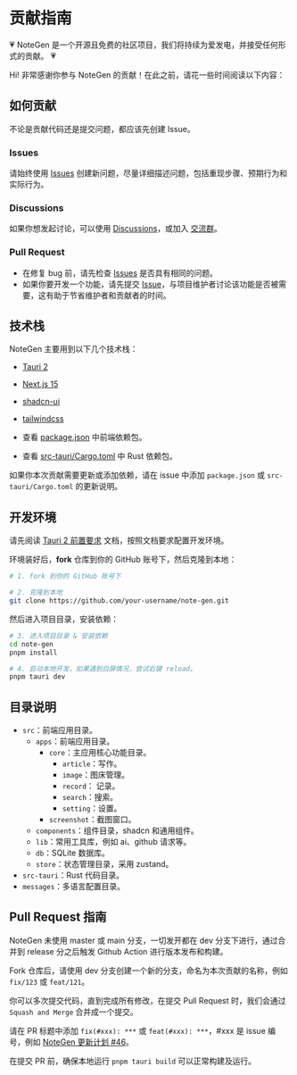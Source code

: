 # 贡献指南

💗 NoteGen 是一个开源且免费的社区项目，我们将持续为爱发电，并接受任何形式的贡献。 💗

Hi! 非常感谢你参与 NoteGen 的贡献！在此之前，请花一些时间阅读以下内容：

## 如何贡献

不论是贡献代码还是提交问题，都应该先创建 Issue。

### Issues

请始终使用 [Issues](https://github.com/codexu/note-gen/issues) 创建新问题，尽量详细描述问题，包括重现步骤、预期行为和实际行为。

### Discussions

如果你想发起讨论，可以使用 [Discussions](https://github.com/codexu/note-gen/discussions)，或加入 [交流群](https://github.com/codexu/note-gen/discussions/110)。

### Pull Request

- 在修复 bug 前，请先检查 [Issues](https://github.com/codexu/note-gen/issues) 是否具有相同的问题。
- 如果你要开发一个功能，请先提交 [Issue](https://github.com/codexu/note-gen/issues)，与项目维护者讨论该功能是否被需要，这有助于节省维护者和贡献者的时间。

## 技术栈

NoteGen 主要用到以下几个技术栈：

- [Tauri 2](https://v2.tauri.app/)
- [Next.js 15](https://nextjs.org/)
- [shadcn-ui](https://ui.shadcn.com/)
- [tailwindcss](https://tailwindcss.com/)
  
- 查看 [package.json](https://github.com/codexu/note-gen/blob/dev/package.json) 中前端依赖包。
- 查看 [src-tauri/Cargo.toml](https://github.com/codexu/note-gen/blob/dev/src-tauri/Cargo.toml) 中 Rust 依赖包。

如果你本次贡献需要更新或添加依赖，请在 issue 中添加 `package.json` 或 `src-tauri/Cargo.toml` 的更新说明。

## 开发环境

请先阅读 [Tauri 2 前置要求](https://v2.tauri.app/zh-cn/start/prerequisites/) 文档，按照文档要求配置开发环境。

环境装好后，**fork** 仓库到你的 GitHub 账号下，然后克隆到本地：

```bash
# 1. fork 到你的 GitHub 账号下

# 2. 克隆到本地
git clone https://github.com/your-username/note-gen.git
```

然后进入项目目录，安装依赖：

```bash
# 3. 进入项目目录 & 安装依赖
cd note-gen
pnpm install

# 4. 启动本地开发，如果遇到白屏情况，尝试右键 reload。
pnpm tauri dev
```

## 目录说明

- `src`：前端应用目录。
  - `apps`：前端应用目录。
    - `core`：主应用核心功能目录。
      - `article`：写作。
      - `image`：图床管理。
      - `record`： 记录。
      - `search`：搜索。
      - `setting`：设置。
    - `screenshot`：截图窗口。
  - `components`：组件目录，shadcn 和通用组件。
  - `lib`：常用工具库，例如 ai、github 请求等。
  - `db`：SQLite 数据库。
  - `store`：状态管理目录，采用 zustand。
- `src-tauri`：Rust 代码目录。
- `messages`：多语言配置目录。

## Pull Request 指南

NoteGen 未使用 master 或 main 分支，一切发开都在 dev 分支下进行，通过合并到 release 分之后触发 Github Action 进行版本发布和构建。

Fork 仓库后，请使用 dev 分支创建一个新的分支，命名为本次贡献的名称，例如 `fix/123` 或 `feat/121`。

你可以多次提交代码，直到完成所有修改，在提交 Pull Request 时，我们会通过 `Squash and Merge`  合并成一个提交。

请在 PR 标题中添加 `fix(#xxx): ***` 或 `feat(#xxx): ***`，#xxx 是 issue 编号，例如 [NoteGen 更新计划 #46](https://github.com/codexu/note-gen/issues/46)。

在提交 PR 前，确保本地运行 `pnpm tauri build` 可以正常构建及运行。